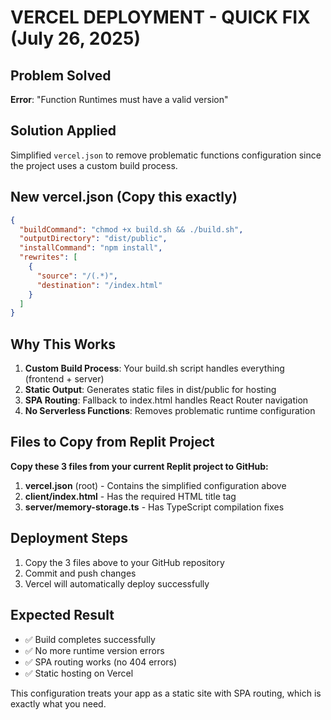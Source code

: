# VERCEL DEPLOYMENT - QUICK FIX (July 26, 2025)

## Problem Solved
**Error**: "Function Runtimes must have a valid version"

## Solution Applied
Simplified `vercel.json` to remove problematic functions configuration since the project uses a custom build process.

## New vercel.json (Copy this exactly)

```json
{
  "buildCommand": "chmod +x build.sh && ./build.sh",
  "outputDirectory": "dist/public",
  "installCommand": "npm install",
  "rewrites": [
    {
      "source": "/(.*)",
      "destination": "/index.html"
    }
  ]
}
```

## Why This Works
1. **Custom Build Process**: Your build.sh script handles everything (frontend + server)
2. **Static Output**: Generates static files in dist/public for hosting
3. **SPA Routing**: Fallback to index.html handles React Router navigation
4. **No Serverless Functions**: Removes problematic runtime configuration

## Files to Copy from Replit Project

**Copy these 3 files from your current Replit project to GitHub:**

1. **vercel.json** (root) - Contains the simplified configuration above
2. **client/index.html** - Has the required HTML title tag  
3. **server/memory-storage.ts** - Has TypeScript compilation fixes

## Deployment Steps
1. Copy the 3 files above to your GitHub repository
2. Commit and push changes
3. Vercel will automatically deploy successfully

## Expected Result
- ✅ Build completes successfully
- ✅ No more runtime version errors
- ✅ SPA routing works (no 404 errors)
- ✅ Static hosting on Vercel

This configuration treats your app as a static site with SPA routing, which is exactly what you need.